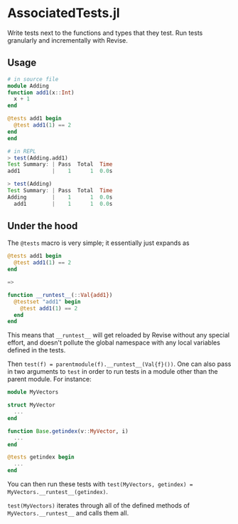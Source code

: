 # AssociatedTests.jl

Write tests next to the functions and types that they test. Run tests granularly and incrementally with Revise.

## Usage


```julia
# in source file
module Adding
function add1(x::Int)
  x + 1
end

@tests add1 begin
  @test add1(1) == 2
end
end

# in REPL
> test(Adding.add1)
Test Summary: | Pass  Total  Time
add1          |    1      1  0.0s

> test(Adding)
Test Summary: | Pass  Total  Time
Adding        |    1      1  0.0s
  add1        |    1      1  0.0s
```

## Under the hood

The `@tests` macro is very simple; it essentially just expands as

```julia
@tests add1 begin
  @test add1(1) == 2
end

=>

function __runtest__(::Val{add1})
  @testset "add1" begin
    @test add1(1) == 2
  end
end
```

This means that `__runtest__` will get reloaded by Revise without any special effort, and doesn't pollute the global namespace with any local variables defined in the tests.

Then `test(f) = parentmodule(f).__runtest__(Val{f}())`. One can also pass in two arguments to `test` in order to run tests in a module other than the parent module. For instance:

```julia
module MyVectors

struct MyVector
  ...
end

function Base.getindex(v::MyVector, i)
  ...
end

@tests getindex begin
  ...
end
```

You can then run these tests with `test(MyVectors, getindex) = MyVectors.__runtest__(getindex)`.

`test(MyVectors)` iterates through all of the defined methods of `MyVectors.__runtest__` and calls them all.
